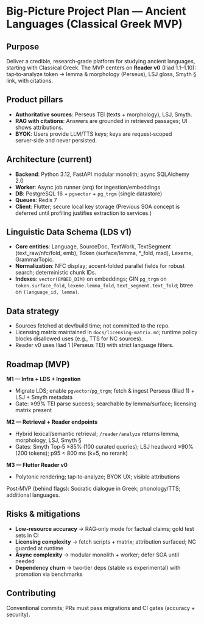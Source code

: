 # Big‑Picture Project Plan — Ancient Languages (Classical Greek MVP)

## Purpose
Deliver a credible, research‑grade platform for studying ancient languages, starting with Classical Greek. The MVP centers on **Reader v0** (Iliad 1.1–1.10): tap‑to‑analyze token → lemma & morphology (Perseus), LSJ gloss, Smyth § link, with citations.

## Product pillars
- **Authoritative sources**: Perseus TEI (texts + morphology), LSJ, Smyth.
- **RAG with citations**: Answers are grounded in retrieved passages; UI shows attributions.
- **BYOK**: Users provide LLM/TTS keys; keys are request‑scoped server‑side and never persisted.

## Architecture (current)
- **Backend**: Python 3.12, FastAPI modular monolith; async SQLAlchemy 2.0
- **Worker**: Async job runner (arq) for ingestion/embeddings
- **DB**: PostgreSQL 16 + `pgvector` + `pg_trgm` (single datastore)
- **Queues**: Redis 7
- **Client**: Flutter; secure local key storage
(Previous SOA concept is deferred until profiling justifies extraction to services.)

## Linguistic Data Schema (LDS v1)
- **Core entities**: Language, SourceDoc, TextWork, TextSegment (text_raw/nfc/fold, emb), Token (surface/lemma, *_fold, msd), Lexeme, GrammarTopic.
- **Normalization**: NFC display; accent‑folded parallel fields for robust search; deterministic chunk IDs.
- **Indexes**: `vector(EMBED_DIM)` on embeddings; GIN `pg_trgm` on `token.surface_fold`, `lexeme.lemma_fold`, `text_segment.text_fold`; btree on `(language_id, lemma)`.

## Data strategy
- Sources fetched at dev/build time; not committed to the repo.
- Licensing matrix maintained in `docs/licensing-matrix.md`; runtime policy blocks disallowed uses (e.g., TTS for NC sources).
- Reader v0 uses Iliad 1 (Perseus TEI) with strict language filters.

## Roadmap (MVP)
**M1 — Infra + LDS + Ingestion**
- Migrate LDS; enable `pgvector`/`pg_trgm`; fetch & ingest Perseus (Iliad 1) + LSJ + Smyth metadata
- Gate: ≥99% TEI parse success; searchable by lemma/surface; licensing matrix present

**M2 — Retrieval + Reader endpoints**
- Hybrid lexical/semantic retrieval; `/reader/analyze` returns lemma, morphology, LSJ, Smyth §
- Gates: Smyth Top‑5 ≥85% (100 curated queries); LSJ headword ≥90% (200 tokens); p95 < 800 ms (k=5, no rerank)

**M3 — Flutter Reader v0**
- Polytonic rendering; tap‑to‑analyze; BYOK UX; visible attributions

Post‑MVP (behind flags): Socratic dialogue in Greek; phonology/TTS; additional languages.

## Risks & mitigations
- **Low‑resource accuracy** → RAG‑only mode for factual claims; gold test sets in CI
- **Licensing complexity** → fetch scripts + matrix; attribution surfaced; NC guarded at runtime
- **Async complexity** → modular monolith + worker; defer SOA until needed
- **Dependency churn** → two‑tier deps (stable vs experimental) with promotion via benchmarks

## Contributing
Conventional commits; PRs must pass migrations and CI gates (accuracy + security).
